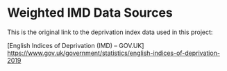 # Weighted IMD Data Sources

This is the original link to the deprivation index data used in this project:

[English Indices of Deprivation (IMD) – GOV.UK] https://www.gov.uk/government/statistics/english-indices-of-deprivation-2019

